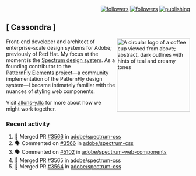 <p align="right"><a rel="me" href="https://front-end.social/@castastrophe">
    <img alt="followers" title="Follow me on Mastodon" src="https://img.shields.io/mastodon/follow/109297102751309835?domain=https%3A%2F%2Ffront-end.social&label=Follow&logo=mastodon&logoColor=white&style=for-the-badge&labelColor=008080&color=006969"/></a>
  <a href="https://codepen.io/castastrophe/">
    <img alt="followers" title="Follow me on CodePen" src="https://img.shields.io/badge/23-1?color=640464&labelColor=7c007c&style=for-the-badge&logo=codepen&label=Follow"/></a>
<a href="https://castastrophe.medium.com/">
    <img alt="publishing" title="View articles on Medium" src="https://img.shields.io/badge/107-1?color=666&labelColor=444&label=subscribe&logo=medium&logoColor=white&style=for-the-badge"/></a>
</p>

## [&nbsp;Cassondra&nbsp;]

<img align="right" src="https://github-production-user-asset-6210df.s3.amazonaws.com/1840295/253016758-ba468774-1cd3-42c2-8f43-947b5eeb5edf.png" height="200" alt="A circular logo of a coffee cup viewed from above; abstract, dark outlines with hints of teal and creamy tones">

Front-end developer and architect of enterprise-scale design systems for Adobe; previously of Red Hat. My focus at the moment is the [Spectrum design system](https://github.com/adobe/spectrum-css). As a founding contributor to the [PatternFly&nbsp;Elements](https://github.com/patternfly/patternfly-elements) project&mdash;a community implementation of the PatternFly design system&mdash;I became intimately familiar with the nuances of styling web components.

Visit [allons-y.llc](http://allons-y.llc/) for more about how we might work together.

### Recent activity

<!--START_SECTION:activity-->
1. 🎉 Merged PR [#3566](https://github.com/adobe/spectrum-css/pull/3566) in [adobe/spectrum-css](https://github.com/adobe/spectrum-css)
2. 🗣 Commented on [#3566](https://github.com/adobe/spectrum-css/pull/3566#issuecomment-2669814350) in [adobe/spectrum-css](https://github.com/adobe/spectrum-css)
3. 🗣 Commented on [#5102](https://github.com/adobe/spectrum-web-components/pull/5102#issuecomment-2669791737) in [adobe/spectrum-web-components](https://github.com/adobe/spectrum-web-components)
4. 🎉 Merged PR [#3565](https://github.com/adobe/spectrum-css/pull/3565) in [adobe/spectrum-css](https://github.com/adobe/spectrum-css)
5. 🎉 Merged PR [#3564](https://github.com/adobe/spectrum-css/pull/3564) in [adobe/spectrum-css](https://github.com/adobe/spectrum-css)
<!--END_SECTION:activity-->
